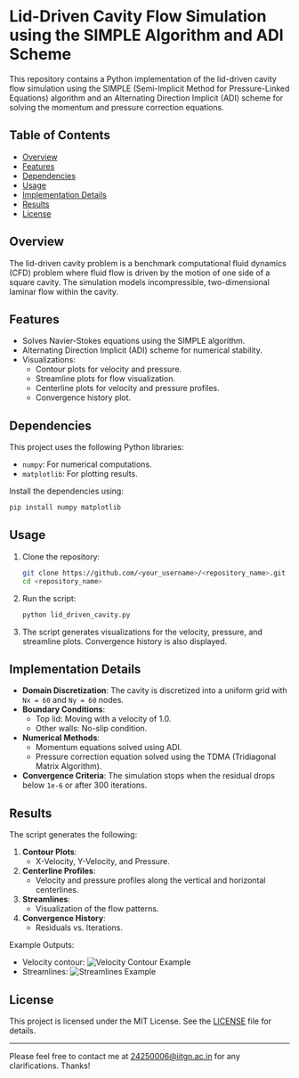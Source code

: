 # Lid-Driven Cavity Flow Simulation using the SIMPLE Algorithm and ADI Scheme

This repository contains a Python implementation of the lid-driven cavity flow simulation using the SIMPLE (Semi-Implicit Method for Pressure-Linked Equations) algorithm and an Alternating Direction Implicit (ADI) scheme for solving the momentum and pressure correction equations.

## Table of Contents
- [Overview](#overview)
- [Features](#features)
- [Dependencies](#dependencies)
- [Usage](#usage)
- [Implementation Details](#implementation-details)
- [Results](#results)
- [License](#license)

## Overview
The lid-driven cavity problem is a benchmark computational fluid dynamics (CFD) problem where fluid flow is driven by the motion of one side of a square cavity. The simulation models incompressible, two-dimensional laminar flow within the cavity.

## Features
- Solves Navier-Stokes equations using the SIMPLE algorithm.
- Alternating Direction Implicit (ADI) scheme for numerical stability.
- Visualizations:
  - Contour plots for velocity and pressure.
  - Streamline plots for flow visualization.
  - Centerline plots for velocity and pressure profiles.
  - Convergence history plot.

## Dependencies
This project uses the following Python libraries:
- `numpy`: For numerical computations.
- `matplotlib`: For plotting results.

Install the dependencies using:
```bash
pip install numpy matplotlib
```

## Usage
1. Clone the repository:
   ```bash
   git clone https://github.com/<your_username>/<repository_name>.git
   cd <repository_name>
   ```

2. Run the script:
   ```bash
   python lid_driven_cavity.py
   ```

3. The script generates visualizations for the velocity, pressure, and streamline plots. Convergence history is also displayed.

## Implementation Details
- **Domain Discretization**: The cavity is discretized into a uniform grid with `Nx = 60` and `Ny = 60` nodes.
- **Boundary Conditions**:
  - Top lid: Moving with a velocity of 1.0.
  - Other walls: No-slip condition.
- **Numerical Methods**:
  - Momentum equations solved using ADI.
  - Pressure correction equation solved using the TDMA (Tridiagonal Matrix Algorithm).
- **Convergence Criteria**: The simulation stops when the residual drops below `1e-6` or after 300 iterations.

## Results
The script generates the following:
1. **Contour Plots**:
   - X-Velocity, Y-Velocity, and Pressure.
2. **Centerline Profiles**:
   - Velocity and pressure profiles along the vertical and horizontal centerlines.
3. **Streamlines**:
   - Visualization of the flow patterns.
4. **Convergence History**:
   - Residuals vs. Iterations.

Example Outputs:
- Velocity contour:
  ![Velocity Contour Example](images/velocity_contour.png)
- Streamlines:
  ![Streamlines Example](images/streamlines.png)

## License
This project is licensed under the MIT License. See the [LICENSE](LICENSE) file for details.

---

Please feel free to contact me at 24250006@iitgn.ac.in for any clarifications. Thanks! 

